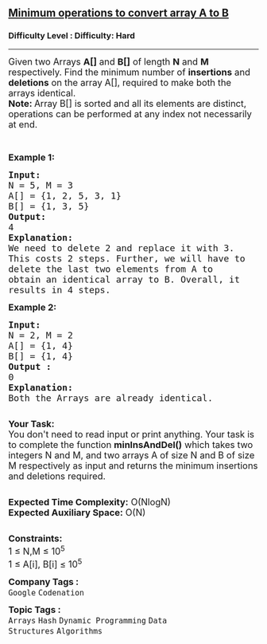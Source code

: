 <h2><a href="https://www.geeksforgeeks.org/problems/minimum-insertions-to-make-two-arrays-equal/1?page=6&category=Hash&sortBy=submissions">Minimum operations to convert array A to B</a></h2><h3>Difficulty Level : Difficulty: Hard</h3><hr><div class="problems_problem_content__Xm_eO"><p><span style="font-size: 18px;">Given two Arrays <strong>A[]</strong> and <strong>B[]</strong> of length <strong>N</strong> and <strong>M</strong> respectively. Find the minimum number of <strong>insertions</strong> and <strong>deletions</strong> on the array A[], required to make both the arrays identical.<br><strong>Note: </strong>Array B[] is sorted and all its elements are distinct, operations can be performed at any index not necessarily at end.</span></p>
<p>&nbsp;</p>
<p><span style="font-size: 18px;"><strong>Example 1:</strong></span></p>
<pre><span style="font-size: 18px;"><strong>Input:
</strong>N = 5, M = 3
A[] = {1, 2, 5, 3, 1}
B[] = {1, 3, 5}
<strong>Output:
</strong>4
<strong>Explanation:</strong>
We need to delete 2 and replace it with 3.
This costs 2 steps. Further, we will have to
delete the last two elements from A to
obtain an identical array to B. Overall, it
results in 4 steps.</span>
</pre>
<div><span style="font-size: 18px;"><strong>Example 2:</strong></span></div>
<pre><span style="font-size: 18px;"><strong>Input:
</strong>N = 2, M = 2
A[] = {1, 4}
B[] = {1, 4}
<strong>Output :</strong>
0</span>
<span style="font-size: 18px;"><strong>Explanation:</strong>
Both the Arrays are already identical.</span>
</pre>
<p><br><span style="font-size: 18px;"><strong>Your Task:&nbsp;&nbsp;</strong><br>You don't need to read input or print anything. Your task is to complete the function <strong>minInsAndDel()</strong>&nbsp;which takes two integers N and M, and two arrays A of size N and B of size M respectively as input and returns the minimum insertions and deletions required.</span></p>
<p><br><span style="font-size: 18px;"><strong>Expected Time Complexity:</strong> O(NlogN)<br><strong>Expected Auxiliary Space:</strong> O(N)</span></p>
<p><br><span style="font-size: 18px;"><strong>Constraints:</strong><br>1 ≤ N,M ≤ 10<sup>5</sup><br>1 ≤ A[i], B[i] ≤ 10<sup>5</sup></span></p></div><p><span style=font-size:18px><strong>Company Tags : </strong><br><code>Google</code>&nbsp;<code>Codenation</code>&nbsp;<br><p><span style=font-size:18px><strong>Topic Tags : </strong><br><code>Arrays</code>&nbsp;<code>Hash</code>&nbsp;<code>Dynamic Programming</code>&nbsp;<code>Data Structures</code>&nbsp;<code>Algorithms</code>&nbsp;